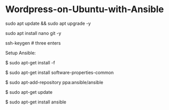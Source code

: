 # Wordpress-on-Ubuntu-with-Ansible

sudo apt update && sudo apt upgrade -y

sudo apt install nano git -y

ssh-keygen # three enters

Setup Ansible:

$ sudo apt-get install -f

$ sudo apt-get install software-properties-common

$ sudo apt-add-repository ppa:ansible/ansible

$ sudo apt-get update

$ sudo apt-get install ansible

